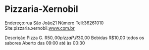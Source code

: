 # Pizzaria-Xernobil
Endereço:rua São João21
Número Tell:36261010
Site:pizzaria.xernobil.www.com.br

Descrição:Pizza G. R$50,00 pizza P. R$30,00
Bebidas R$10,00 todos os sabores 
Aberto das 09:00 até às 00:30
